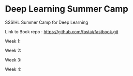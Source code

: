 # Deep Learning Summer Camp

SSSIHL Summer Camp for Deep Learning

Link to Book repo : <https://github.com/fastai/fastbook.git>

Week 1:

Week 2:

Week 3:

Week 4:

